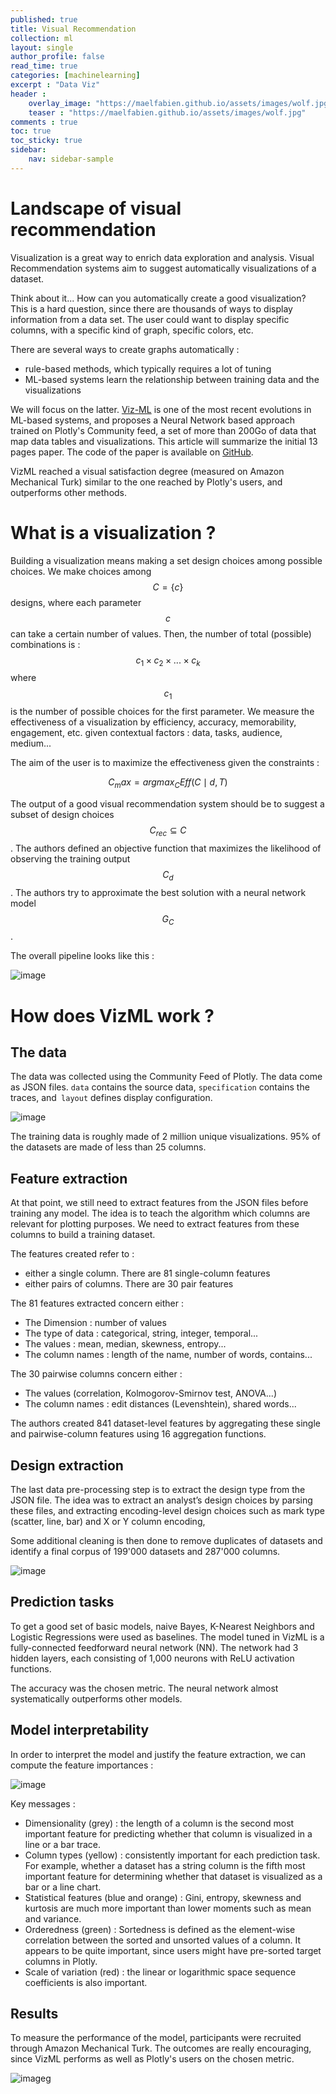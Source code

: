 ```yaml
---
published: true
title: Visual Recommendation
collection: ml
layout: single
author_profile: false
read_time: true
categories: [machinelearning]
excerpt : "Data Viz"
header :
    overlay_image: "https://maelfabien.github.io/assets/images/wolf.jpg"
    teaser : "https://maelfabien.github.io/assets/images/wolf.jpg"
comments : true
toc: true
toc_sticky: true
sidebar:
    nav: sidebar-sample
---
```


<script type="text/javascript" async
src="https://cdn.mathjax.org/mathjax/latest/MathJax.js?config=TeX-MML-AM_CHTML">
</script>

# Landscape of visual recommendation

Visualization is a great way to enrich data exploration and analysis. Visual Recommendation systems aim to suggest automatically visualizations of a dataset.

Think about it... How can you automatically create a good visualization? This is a hard question, since there are thousands of ways to display information from a data set. The user could want to display specific columns, with a specific kind of graph, specific colors, etc.

There are several ways to create graphs automatically :
- rule-based methods, which typically requires a lot of tuning
- ML-based systems learn the relationship between training data and the visualizations

We will focus on the latter. [Viz-ML](https://arxiv.org/pdf/1808.04819.pdf) is one of the most recent evolutions in ML-based systems, and proposes a Neural Network based approach trained on Plotly's Community feed, a set of more than 200Go of data that map data tables and visualizations. This article will summarize the initial 13 pages paper. The code of the paper is available on [GitHub](https://github.com/mitmedialab/vizml).

VizML reached a visual satisfaction degree (measured on Amazon Mechanical Turk) similar to the one reached by Plotly's users, and outperforms other methods.

# What is a visualization ?

Building a visualization means making a set design choices among possible choices. We make choices among $$ C = \{ c \} $$ designs, where each parameter $$ c $$ can take a certain number of values. Then, the number of total (possible) combinations is : $$ c_1 \times c_2 \times ... \times c_k $$ where $$ c_1 $$ is the number of possible choices for the first parameter. We measure the effectiveness of a visualization by efficiency, accuracy, memorability, engagement, etc. given contextual factors : data, tasks, audience, medium...

The aim of the user is to maximize the effectiveness given the constraints :

$$ C_max = arg max_C Eff( C \mid d, T) $$

The output of a good visual recommendation system should be to suggest a subset of design choices $$ C_{rec} \subseteq C $$. The authors defined an objective function that maximizes the likelihood of observing the training output $$ C_d $$. The authors try to approximate the best solution with a neural network model $$ G_C $$.

The overall pipeline looks like this :

![image](https://maelfabien.github.io/assets/images/pip_viz.png)

# How does VizML work ?

## The data

The data was collected using the Community Feed of Plotly. The data come as JSON files. `data` contains the source data, `specification` contains the traces, and` layout` defines display configuration.

![image](https://maelfabien.github.io/assets/images/source_viz.png)

The training data is roughly made of 2 million unique visualizations. 95% of the datasets are made of less than 25 columns. 

## Feature extraction

At that point, we still need to extract features from the JSON files before training any model. The idea is to teach the algorithm which columns are relevant for plotting purposes. We need to extract features from these columns to build a training dataset.

The features created refer to :
- either a single column. There are 81 single-column features
- either pairs of columns. There are 30 pair features

The 81 features extracted concern either :
- The Dimension : number of values
- The type of data : categorical, string, integer, temporal...
- The values : mean, median, skewness, entropy...
- The column names : length of the name, number of words, contains...

The 30 pairwise columns concern either :
- The values (correlation, Kolmogorov-Smirnov test, ANOVA...)
- The column names : edit distances (Levenshtein), shared words...

The authors created 841 dataset-level features by aggregating these single and pairwise-column features using 16 aggregation functions.

## Design extraction

The last data pre-processing step is to extract the design type from the JSON file. The idea was to extract an analyst’s design choices by parsing these files, and extracting encoding-level design choices such as mark type (scatter, line, bar) and X or Y column encoding, 

Some additional cleaning is then done to remove duplicates of datasets and identify a final corpus of 199'000 datasets and 287'000 columns.

![image](https://maelfabien.github.io/assets/images/pip_viz_2.png)

## Prediction tasks

To get a good set of basic models, naive Bayes, K-Nearest Neighbors and Logistic Regressions were used as baselines. The model tuned in VizML is a fully-connected feedforward neural network (NN). The network had 3 hidden layers, each consisting of 1,000 neurons with ReLU activation functions.

The accuracy was the chosen metric. The neural network almost systematically outperforms other models.

## Model interpretability

In order to interpret the model and justify the feature extraction, we can compute the feature importances :

![image](https://maelfabien.github.io/assets/images/feat_viz.png)

Key messages :
- Dimensionality (grey) : the length of a column is the second most important feature for predicting whether that column is visualized in a line or a bar trace.
- Column types (yellow) :  consistently important for each prediction task. For example, whether a dataset has a string column is the fifth most important feature for determining whether that dataset is visualized as a bar or a line chart. 
- Statistical features (blue and orange) : Gini, entropy, skewness and kurtosis are much more important than lower moments such as mean and variance.
- Orderedness (green) : Sortedness is defined as the element-wise correlation between the sorted and unsorted values of a column. It appears to be quite important, since users might have pre-sorted target columns in Plotly.
- Scale of variation (red) : the linear or logarithmic space sequence coefficients is also important.

## Results

To measure the performance of the model, participants were recruited through Amazon Mechanical Turk. The outcomes are really encouraging, since VizML performs as well as Plotly's users on the chosen metric.

![image](https://maelfabien.github.io/assets/images/res_viz.png)g
